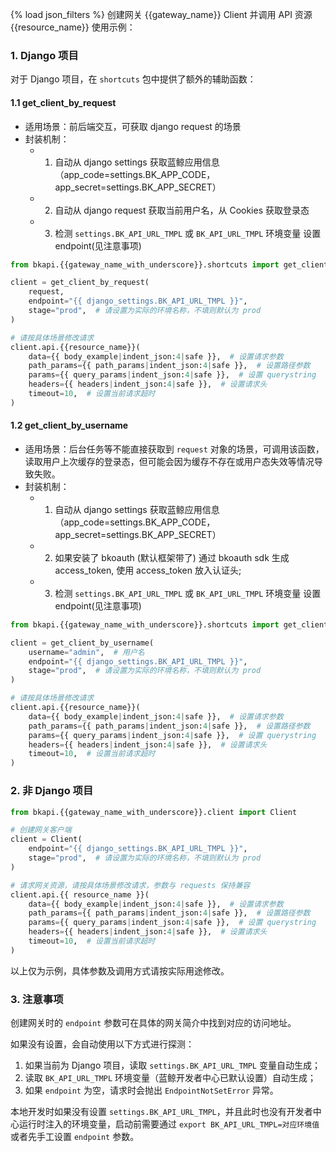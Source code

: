 {% load json_filters %}
创建网关 {{gateway_name}} Client 并调用 API 资源 {{resource_name}} 使用示例：

### 1. Django 项目

对于 Django 项目，在 `shortcuts` 包中提供了额外的辅助函数：

#### 1.1 get_client_by_request

- 适用场景：前后端交互，可获取 django request 的场景
- 封装机制：
    - 1. 自动从 django settings 获取蓝鲸应用信息（app_code=settings.BK_APP_CODE，app_secret=settings.BK_APP_SECRET）
    - 2. 自动从 django request 获取当前用户名，从 Cookies 获取登录态
    - 3. 检测 `settings.BK_API_URL_TMPL` 或 `BK_API_URL_TMPL` 环境变量 设置 endpoint(见注意事项)

```python
from bkapi.{{gateway_name_with_underscore}}.shortcuts import get_client_by_request

client = get_client_by_request(
    request,
    endpoint="{{ django_settings.BK_API_URL_TMPL }}",
    stage="prod",  # 请设置为实际的环境名称，不填则默认为 prod
)

# 请按具体场景修改请求
client.api.{{resource_name}}(
    data={{ body_example|indent_json:4|safe }},  # 设置请求参数
    path_params={{ path_params|indent_json:4|safe }},  # 设置路径参数
    params={{ query_params|indent_json:4|safe }},  # 设置 querystring
    headers={{ headers|indent_json:4|safe }},  # 设置请求头
    timeout=10,  # 设置当前请求超时  
)
```

#### 1.2 get_client_by_username

- 适用场景：后台任务等不能直接获取到 `request` 对象的场景，可调用该函数，读取用户上次缓存的登录态，但可能会因为缓存不存在或用户态失效等情况导致失败。
- 封装机制：
    - 1. 自动从 django settings 获取蓝鲸应用信息（app_code=settings.BK_APP_CODE，app_secret=settings.BK_APP_SECRET）
    - 2. 如果安装了 bkoauth (默认框架带了) 通过 bkoauth sdk 生成 access_token, 使用 access_token 放入认证头;
    - 3. 检测 `settings.BK_API_URL_TMPL` 或 `BK_API_URL_TMPL` 环境变量 设置 endpoint(见注意事项)

```python
from bkapi.{{gateway_name_with_underscore}}.shortcuts import get_client_by_username

client = get_client_by_username(
    username="admin",  # 用户名
    endpoint="{{ django_settings.BK_API_URL_TMPL }}",
    stage="prod",  # 请设置为实际的环境名称，不填则默认为 prod
)

# 请按具体场景修改请求
client.api.{{resource_name}}(
    data={{ body_example|indent_json:4|safe }},  # 设置请求参数
    path_params={{ path_params|indent_json:4|safe }},  # 设置路径参数
    params={{ query_params|indent_json:4|safe }},  # 设置 querystring
    headers={{ headers|indent_json:4|safe }},  # 设置请求头
    timeout=10,  # 设置当前请求超时  
)
```

### 2. 非 Django 项目

```python
from bkapi.{{gateway_name_with_underscore}}.client import Client

# 创建网关客户端
client = Client(
    endpoint="{{ django_settings.BK_API_URL_TMPL }}",
    stage="prod",  # 请设置为实际的环境名称，不填则默认为 prod
)

# 请求网关资源，请按具体场景修改请求，参数与 requests 保持兼容
client.api.{{ resource_name }}(
    data={{ body_example|indent_json:4|safe }},  # 设置请求参数
    path_params={{ path_params|indent_json:4|safe }},  # 设置路径参数
    params={{ query_params|indent_json:4|safe }},  # 设置 querystring
    headers={{ headers|indent_json:4|safe }},  # 设置请求头
    timeout=10,  # 设置当前请求超时
)
```

以上仅为示例，具体参数及调用方式请按实际用途修改。

### 3. 注意事项

创建网关时的 `endpoint` 参数可在具体的网关简介中找到对应的访问地址。

如果没有设置，会自动使用以下方式进行探测：
1. 如果当前为 Django 项目，读取 `settings.BK_API_URL_TMPL` 变量自动生成；
2. 读取 `BK_API_URL_TMPL` 环境变量（蓝鲸开发者中心已默认设置）自动生成；
3. 如果 `endpoint` 为空，请求时会抛出 `EndpointNotSetError` 异常。

本地开发时如果没有设置 `settings.BK_API_URL_TMPL`，并且此时也没有开发者中心运行时注入的环境变量，启动前需要通过 `export BK_API_URL_TMPL=对应环境值`或者先手工设置 `endpoint` 参数。
